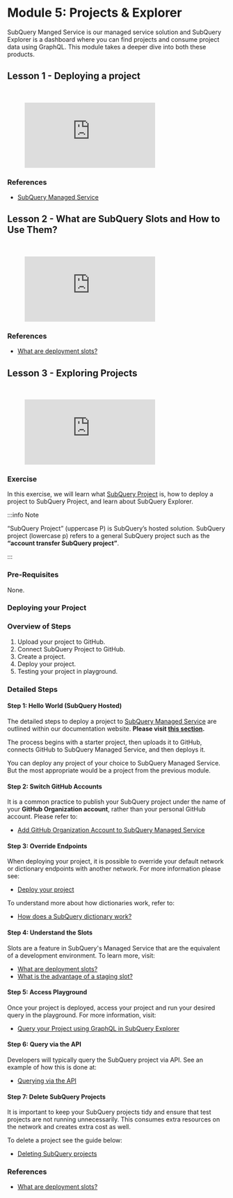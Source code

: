 # Module 5: Projects & Explorer

SubQuery Manged Service is our managed service solution and SubQuery Explorer is a dashboard where you can find projects and consume project data using GraphQL. This module takes a deeper dive into both these products.

## Lesson 1 - Deploying a project

<br/>
<figure class="video_container">
  <iframe src="https://www.youtube.com/embed/8QcFvd-_3YQ" frameborder="0" allowfullscreen="true"></iframe>
</figure>

### References

- [SubQuery Managed Service](https://managedservice.subquery.network/)

## Lesson 2 - What are SubQuery Slots and How to Use Them?

<br/>
<figure class="video_container">
  <iframe src="https://www.youtube.com/embed/JeYa3JlxR1g" frameborder="0" allowfullscreen="true"></iframe>
</figure>

### References

- [What are deployment slots?](/faqs/faqs.md#how-much-does-it-cost-to-host-my-project-in-subquery-projects)

## Lesson 3 - Exploring Projects

<br/>
<figure class="video_container">
  <iframe src="https://www.youtube.com/embed/TMT00Ggs7tc" frameborder="0" allowfullscreen="true"></iframe>
</figure>

### Exercise

In this exercise, we will learn what [SubQuery Project](https://managedservice.subquery.network/) is, how to deploy a project to SubQuery Project, and learn about SubQuery Explorer.

:::info Note

“SubQuery Project” (uppercase P) is SubQuery’s hosted solution. SubQuery project (lowercase p) refers to a general SubQuery project such as the **“account transfer SubQuery project”**.

:::

### Pre-Requisites

None.

### Deploying your Project

### Overview of Steps

1. Upload your project to GitHub.
2. Connect SubQuery Project to GitHub.
3. Create a project.
4. Deploy your project.
5. Testing your project in playground.

### Detailed Steps

#### Step 1: Hello World (SubQuery Hosted)

The detailed steps to deploy a project to [SubQuery Managed Service](https://managedservice.subquery.network/) are outlined within our documentation website. **Please visit [this section](../../run_publish/publish.md).**

The process begins with a starter project, then uploads it to GitHub, connects GitHub to SubQuery Managed Service, and then deploys it.

You can deploy any project of your choice to SubQuery Managed Service. But the most appropriate would be a project from the previous module.

#### Step 2: Switch GitHub Accounts

It is a common practice to publish your SubQuery project under the name of your **GitHub Organization account**, rather than your personal GitHub account. Please refer to:

- [Add GitHub Organization Account to SubQuery Managed Service](/run_publish/publish.md#add-github-organization-account-to-subquery-projects)

#### Step 3: Override Endpoints

When deploying your project, it is possible to override your default network or dictionary endpoints with another network. For more information please see:

- [Deploy your project](/run_publish/publish.md#deploy-your-first-version)

To understand more about how dictionaries work, refer to:

- [How does a SubQuery dictionary work?](/academy/tutorials_examples/dictionary.md)

#### Step 4: Understand the Slots

Slots are a feature in SubQuery's Managed Service that are the equivalent of a development environment. To learn more, visit:

- [What are deployment slots?](../../faqs/faqs.md#what-are-deployment-slots)
- [What is the advantage of a staging slot?](../../faqs/faqs.md#what-is-the-advantage-of-a-staging-slot)

#### Step 5: Access Playground

Once your project is deployed, access your project and run your desired query in the playground. For more information, visit:

- [Query your Project using GraphQL in SubQuery Explorer](/run_publish/query/graphql.md)

#### Step 6: Query via the API

Developers will typically query the SubQuery project via API. See an example of how this is done at:

- [Querying via the API](../../quickstart/quickstart_chains/polkadot.md#_6-query-your-project)

#### Step 7: Delete SubQuery Projects

It is important to keep your SubQuery projects tidy and ensure that test projects are not running unnecessarily. This consumes extra resources on the network and creates extra cost as well.

To delete a project see the guide below:

- [Deleting SubQuery projects](/academy/tutorials_examples/delete-projects.md)

### References

- [What are deployment slots?](../../faqs/faqs.md#what-are-deployment-slots)
